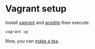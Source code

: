# Vagrant setup

Install [vagrant](https://www.vagrantup.com/) and [ansible](https://www.ansible.com/) then execute:

```
vagrant up
```

Now, you can [make a tea](https://wiki.laquadrature.net/TeaHouse).

